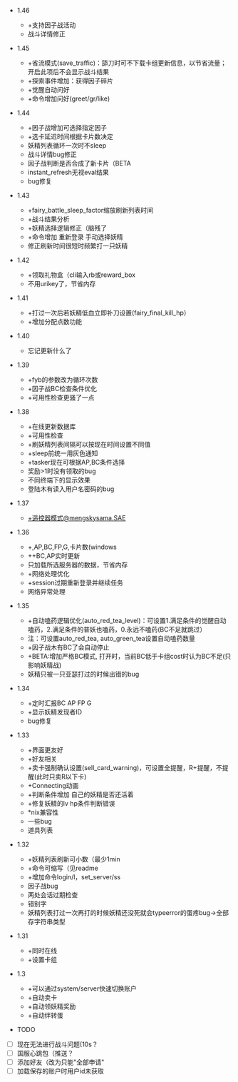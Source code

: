 ﻿- 1.46
	- +支持因子战活动
	- 战斗详情修正

- 1.45
	- +省流模式(save_traffic)：舔刀时可不下载卡组更新信息，以节省流量；开启此项后不会显示战斗结果
	- +探索事件增加：获得因子碎片
	- +觉醒自动问好
	- +命令增加问好(greet/gr/like)

- 1.44
	- +因子战增加可选择指定因子
	- +选卡延迟时间根据卡片数决定
	- 妖精列表循环一次时不sleep
	- 战斗详情bug修正
	- 因子战判断是否合成了新卡片（BETA
	- instant_refresh无视eval结果
	- bug修复

- 1.43
	- +fairy_battle_sleep_factor缩放刷新列表时间
	- +战斗结果分析
	- +妖精选择逻辑修正（脑残了
	- +命令增加 重新登录 手动选择妖精
	- 修正刷新时间很短时频繁打一只妖精
	
- 1.42
	- +领取礼物盒（cli输入rb或reward_box
	- 不用urikey了，节省内存

- 1.41
	- +打过一次后若妖精低血立即补刀设置(fairy_final_kill_hp）
	- +增加分配点数功能

- 1.40
	- 忘记更新什么了

- 1.39
	- +fyb的参数改为循环次数
	- +因子战BC检查条件优化
	- +可用性检查更骚了一点

- 1.38
	- +在线更新数据库
	- +可用性检查
	- +刷妖精列表间隔可以按现在时间设置不同值
	- +sleep前统一用灰色通知
	- +tasker现在可根据AP,BC条件选择
	- 奖励>1时没有领取的bug
	- 不同终端下的显示效果
	- 登陆木有读入用户名密码的bug

- 1.37
	- +遥控器模式@mengskysama.SAE

- 1.36
	- +,AP,BC,FP,G,卡片数(windows
	- ++BC,AP实时更新
	- 只加载所选服务器的数据，节省内存
	- +网络处理优化
	- +session过期重新登录并继续任务
	- 网络异常处理

- 1.35
	- +自动嗑药逻辑优化(auto_red_tea_level)：可设置1.满足条件的觉醒自动嗑药，2.满足条件的普妖也嗑药，0.永远不嗑药(BC不足就跳过）
	- 注：可设置auto_red_tea, auto_green_tea设置自动嗑药数量
	- +因子战木有BC了会自动停止
	- +BETA:增加严格BC模式, 打开时，当前BC低于卡组cost时认为BC不足(只影响妖精战)
	- 妖精只被一只亚瑟打过的时候出错的bug

- 1.34
	- +定时汇报BC AP FP G
	- +显示妖精发现者ID
	- bug修复

- 1.33
	- +界面更友好
	- +好友相关
	- +卖卡强制确认设置(sell_card_warning)，可设置全提醒，R+提醒，不提醒(此时只卖R以下卡)
	- +Connecting动画
	- +判断条件增加 自己的妖精是否还活着
	- +修复妖精的lv hp条件判断错误
	- *nix兼容性
	- 一些bug
	- 道具列表

- 1.32
	- +妖精列表刷新可小数（最少1min
	- +命令可缩写（见readme
	- +增加命令login/l，set_server/ss
	- 因子战bug
	- 两处会话过期检查
	- 错别字
	- 妖精列表打过一次再打的时候妖精还没死就会typeerror的蛋疼bug->全部存字符串类型

- 1.31
	- +同时在线
	- +设置卡组

- 1.3
	- +可以通过system/server快速切换账户
	- +自动卖卡
	- +自动领妖精奖励
	- +自动绊转蛋

- TODO
- [ ] 现在无法进行战斗问题(10s？
- [ ] 国服心跳包（推送？
- [ ] 添加好友（改为只能"全部申请"
- [ ] 加载保存的账户时用户id未获取